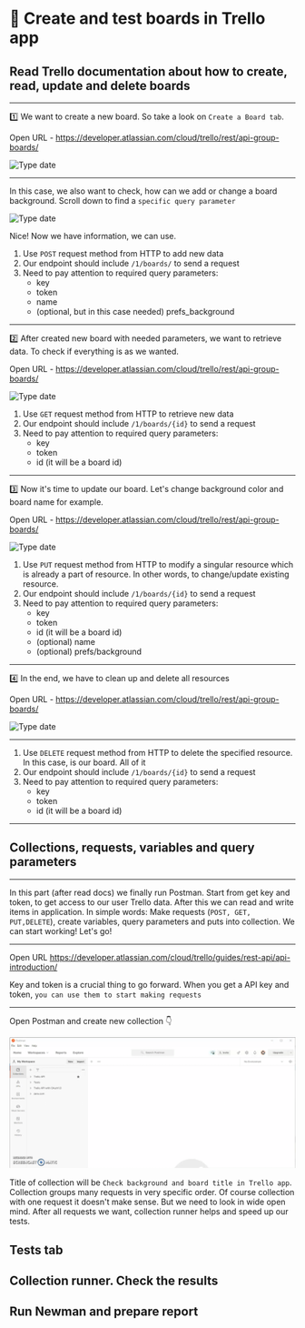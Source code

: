 #  :pushpin: Create and test boards in Trello app

##   Read Trello documentation about how to create, read, update and delete boards

---


:one: We want to create a new board. So take a look on `Create a Board tab`.

Open URL - https://developer.atlassian.com/cloud/trello/rest/api-group-boards/


![Type date](https://i.imgur.com/YgFHKi1.jpg)

---
In this case, we also want to check, how can we add or change a board background. Scroll down to find a `specific query parameter`

![Type date](https://i.imgur.com/HwWx5K5.jpg)


Nice! Now we have information, we can use.

1. Use `POST` request method from HTTP to add new data 
2. Our endpoint should include `/1/boards/` to send a request
3. Need to pay attention to required query parameters:
    * key
    * token
    * name
    * (optional, but in this case needed) prefs_background
    
---

:two: After created new board with needed parameters, we want to retrieve data. To check if everything is as we wanted.

Open URL - https://developer.atlassian.com/cloud/trello/rest/api-group-boards/


![Type date](https://i.imgur.com/0EOLVPc.jpg)


1. Use `GET` request method from HTTP to retrieve new data 
2. Our endpoint should include `/1/boards/{id}` to send a request
3. Need to pay attention to required query parameters:
   * key
   * token
   * id (it will be a board id)

---

:three: Now it's time to update our board. Let's change background color and board name for example.

Open URL - https://developer.atlassian.com/cloud/trello/rest/api-group-boards/


![Type date](https://i.imgur.com/aRHQ5It.jpg)


1. Use `PUT` request method from HTTP to modify a singular resource which is already a part of resource. In other words, to change/update existing resource. 
2. Our endpoint should include `/1/boards/{id}` to send a request
3. Need to pay attention to required query parameters:
   * key
   * token
   * id (it will be a board id)
   * (optional) name
   * (optional) prefs/background
  
---

:four: In the end, we have to clean up and delete all resources

Open URL - https://developer.atlassian.com/cloud/trello/rest/api-group-boards/

![Type date](https://i.imgur.com/aIuOhrJ.jpg)

---

1. Use `DELETE` request method from HTTP to delete the specified resource. In this case, is our board. All of it
2. Our endpoint should include `/1/boards/{id}` to send a request 
3. Need to pay attention to required query parameters:
   * key
   * token
   * id (it will be a board id)
   
---

##    Collections, requests, variables and query parameters

--- 
In this part (after read docs) we finally run Postman. Start from get key and token, to get access to our user Trello data. After this we can read and write items in application. In simple words: Make requests (`POST, GET, PUT,DELETE`), create variables, query parameters and puts into collection. We can start working! Let's go!

---

Open URL https://developer.atlassian.com/cloud/trello/guides/rest-api/api-introduction/

Key and token is a crucial thing to go forward. When you get a API key and token, ```you can use them to start making requests```

---

Open Postman and create new collection :point_down:

![Type date](https://raw.githubusercontent.com/m-ciesielski-lab/portfolio/master/Postman%20Collection/title-trello-collection(1).gif)

Title of collection will be ```Check background and board title in Trello app```. Collection groups many requests in very specific order. Of course collection with one request it doesn't make sense. But we need to look in wide open mind. After all requests we want, collection runner helps and speed up our tests.

##    Tests tab
##    Collection runner. Check the results
##    Run Newman and prepare report

